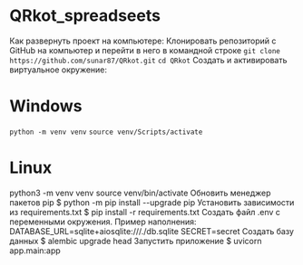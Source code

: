 # QRkot_spreadseets
Как развернуть проект на компьютере:
Клонировать репозиторий c GitHub на компьютер и перейти в него в командной строке
```git clone https://github.com/sunar87/QRkot.git```
```cd QRkot```
Создать и активировать виртуальное окружение:
# Windows
```python -m venv venv```
```source venv/Scripts/activate```

# Linux
python3 -m venv venv
source venv/bin/activate
Обновить менеджер пакетов pip
$ python -m pip install --upgrade pip
Установить зависимости из requirements.txt
$ pip install -r requirements.txt
Создать файл .env с переменными окружения. Пример наполнения:
DATABASE_URL=sqlite+aiosqlite:///./db.sqlite
SECRET=secret
Создать базу данных
$ alembic upgrade head
Запустить приложение
$ uvicorn app.main:app